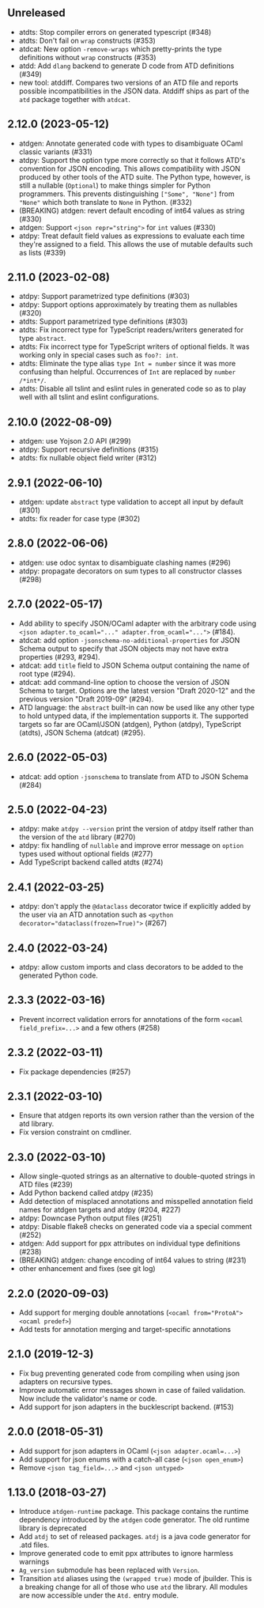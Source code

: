 Unreleased
-------------------

* atdts: Stop compiler errors on generated typescript (#348)
* atdts: Don't fail on `wrap` constructs (#353)
* atdcat: New option `-remove-wraps` which pretty-prints the type
  definitions without `wrap` constructs (#353)
* atdd: Add `dlang` backend to generate D code from ATD definitions (#349)
* new tool: atddiff. Compares two versions of an ATD file and reports
  possible incompatibilities in the JSON data. Atddiff ships as part of the 
  `atd` package together with `atdcat`.

2.12.0 (2023-05-12)
-------------------

* atdgen: Annotate generated code with types to disambiguate OCaml
  classic variants (#331)
* atdpy: Support the option type more correctly so that it follows
  ATD's convention for JSON encoding. This allows compatibility with
  JSON produced by other tools of the ATD suite. The Python type,
  however, is still a nullable (`Optional`) to make things simpler for
  Python programmers. This prevents distinguishing `["Some", "None"]`
  from `"None"` which both translate to `None` in Python. (#332)
* (BREAKING) atdgen: revert default encoding of int64 values as string (#330)
* atdgen: Support `<json repr="string">` for `int` values (#330)
* atdpy: Treat default field values as expressions to evaluate each time
  they're assigned to a field. This allows the use of mutable defaults such as
  lists (#339)

2.11.0 (2023-02-08)
-------------------

* atdpy: Support parametrized type definitions (#303)
* atdpy: Support options approximately by treating them as nullables (#320)
* atdts: Support parametrized type definitions (#303)
* atdts: Fix incorrect type for TypeScript readers/writers generated
         for type `abstract`.
* atdts: Fix incorrect type for TypeScript writers of optional fields.
         It was working only in special cases such as `foo?: int`.
* atdts: Eliminate the type alias `type Int = number` since it was
         more confusing than helpful. Occurrences of `Int` are replaced
         by `number /*int*/`.
* atdts: Disable all tslint and eslint rules in generated code so as
         to play well with all tslint and eslint configurations.

2.10.0 (2022-08-09)
-------------------

* atdgen: use Yojson 2.0 API (#299)
* atdpy: Support recursive definitions (#315)
* atdts: fix nullable object field writer (#312)

2.9.1 (2022-06-10)
------------------

* atdgen: update `abstract` type validation to accept all input by default (#301)
* atdts: fix reader for case type (#302)

2.8.0 (2022-06-06)
------------------

* atdgen: use odoc syntax to disambiguate clashing names (#296)
* atdpy: propagate decorators on sum types to all constructor classes (#298)

2.7.0 (2022-05-17)
------------------

* Add ability to specify JSON/OCaml adapter with the arbitrary code
  using `<json adapter.to_ocaml="..." adapter.from_ocaml="...">` (#184).
* atdcat: add option `-jsonschema-no-additional-properties` for JSON Schema
  output to specify that JSON objects may not have extra properties
  (#293, #294).
* atdcat: add `title` field to JSON Schema output containing the name
  of root type (#294).
* atdcat: add command-line option to choose the version of JSON Schema
  to target. Options are the latest version "Draft 2020-12" and the
  previous version "Draft 2019-09" (#294).
* ATD language: the `abstract` built-in can now be used like any
  other type to hold untyped data, if the implementation supports it.
  The supported targets so far are OCaml/JSON (atdgen), Python
  (atdpy), TypeScript (atdts), JSON Schema (atdcat) (#295).

2.6.0 (2022-05-03)
------------------

* atdcat: add option `-jsonschema` to translate from ATD to JSON
  Schema (#284)

2.5.0 (2022-04-23)
------------------

* atdpy: make `atdpy --version` print the version of atdpy itself
  rather than the version of the `atd` library (#270)
* atdpy: fix handling of `nullable` and improve error message on
         `option` types used without optional fields (#277)
* Add TypeScript backend called atdts (#274)

2.4.1 (2022-03-25)
------------------

* atdpy: don't apply the `@dataclass` decorator twice if explicitly
  added by the user via an ATD annotation such as
  `<python decorator="dataclass(frozen=True)">` (#267)

2.4.0 (2022-03-24)
------------------

* atdpy: allow custom imports and class decorators to be added to the
  generated Python code.

2.3.3 (2022-03-16)
------------------

* Prevent incorrect validation errors for annotations of the form
  `<ocaml field_prefix=...>` and a few others (#258)

2.3.2 (2022-03-11)
------------------

* Fix package dependencies (#257)

2.3.1 (2022-03-10)
------------------

* Ensure that atdgen reports its own version rather than the version
  of the atd library.
* Fix version constraint on cmdliner.

2.3.0 (2022-03-10)
------------------

* Allow single-quoted strings as an alternative to double-quoted
  strings in ATD files (#239)
* Add Python backend called atdpy (#235)
* Add detection of misplaced annotations and misspelled annotation
  field names for atdgen targets and atdpy (#204, #227)
* atdpy: Downcase Python output files (#251)
* atdpy: Disable flake8 checks on generated code via a special comment (#252)
* atdgen: Add support for ppx attributes on individual type
  definitions (#238)
* (BREAKING) atdgen: change encoding of int64 values to string (#231)
* other enhancement and fixes (see git log)

2.2.0 (2020-09-03)
------------------

* Add support for merging double annotations (`<ocaml from="ProtoA"><ocaml predef>`)
* Add tests for annotation merging and target-specific annotations

2.1.0 (2019-12-3)
-----------------

* Fix bug preventing generated code from compiling when using
  json adapters on recursive types.
* Improve automatic error messages shown in case of failed validation.
  Now include the validator's name or code.
* Add support for json adapters in the bucklescript backend. (#153)

2.0.0 (2018-05-31)
------------------

* Add support for json adapters in OCaml (`<json adapter.ocaml=...>`)
* Add support for json enums with a catch-all case (`<json open_enum>`)
* Remove `<json tag_field=...>` and `<json untyped>`

1.13.0 (2018-03-27)
-------------------

* Introduce `atdgen-runtime` package. This package contains the runtime
  dependency introduced by the `atdgen` code generator. The old runtime
  library is deprecated
* Add `atdj` to set of released packages. `atdj` is a java code generator
  for .atd files.
* Improve generated code to emit ppx attributes to ignore harmless warnings
* `Ag_version` submodule has been replaced with `Version`.
* Transition `atd` aliases using the `(wrapped true)` mode of
  jbuilder. This is a breaking change for all of those who use `atd`
  the library. All modules are now accessible under the `Atd.` entry module.

